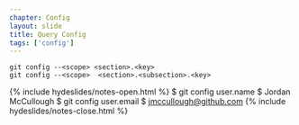 ```yaml
---
chapter: Config
layout: slide
title: Query Config
tags: ['config']
---
```


	git config --<scope> <section>.<key>
	git config --<scope>  <section>.<subsection>.<key>


{% include hydeslides/notes-open.html %}
$ git config user.name
$ Jordan McCullough
$ git config user.email
$ jmccullough@github.com
{% include hydeslides/notes-close.html %}